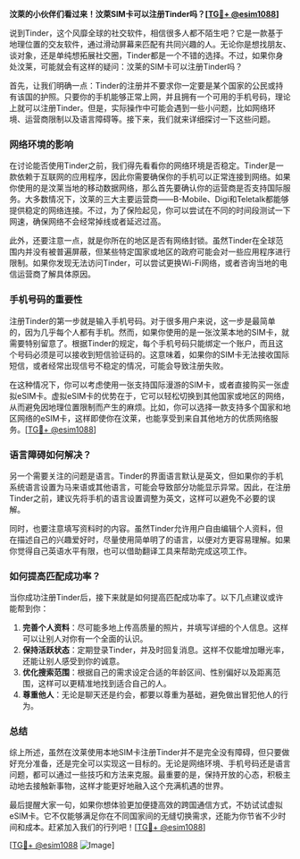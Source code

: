 **汶萊的小伙伴们看过来！汶萊SIM卡可以注册Tinder吗？[[TG💪+ @esim1088](https://t.me/s/esim1088)]**

说到Tinder，这个风靡全球的社交软件，相信很多人都不陌生吧？它是一款基于地理位置的交友软件，通过滑动屏幕来匹配有共同兴趣的人。无论你是想找朋友、谈对象，还是单纯想拓展社交圈，Tinder都是一个不错的选择。不过，如果你身处汶莱，可能就会有这样的疑问：汶莱的SIM卡可以注册Tinder吗？

首先，让我们明确一点：Tinder的注册并不要求你一定要是某个国家的公民或持有该国的护照。只要你的手机能够正常上网，并且拥有一个可用的手机号码，理论上就可以注册Tinder。但是，实际操作中可能会遇到一些小问题，比如网络环境、运营商限制以及语言障碍等。接下来，我们就来详细探讨一下这些问题。

### 网络环境的影响

在讨论能否使用Tinder之前，我们得先看看你的网络环境是否稳定。Tinder是一款依赖于互联网的应用程序，因此你需要确保你的手机可以正常连接到网络。如果你使用的是汶莱当地的移动数据网络，那么首先要确认你的运营商是否支持国际服务。大多数情况下，汶莱的三大主要运营商——B-Mobile、Digi和Teletalk都能够提供稳定的网络连接。不过，为了保险起见，你可以尝试在不同的时间段测试一下网速，确保网络不会经常掉线或者延迟过高。

此外，还要注意一点，就是你所在的地区是否有网络封锁。虽然Tinder在全球范围内并没有被普遍屏蔽，但某些特定国家或地区的政府可能会对一些应用程序进行限制。如果你发现无法访问Tinder，可以尝试更换Wi-Fi网络，或者咨询当地的电信运营商了解具体原因。

### 手机号码的重要性

注册Tinder的第一步就是输入手机号码。对于很多用户来说，这一步是最简单的，因为几乎每个人都有手机。然而，如果你使用的是一张汶莱本地的SIM卡，就需要特别留意了。根据Tinder的规定，每个手机号码只能绑定一个账户，而且这个号码必须是可以接收到短信验证码的。这意味着，如果你的SIM卡无法接收国际短信，或者经常出现信号不稳定的情况，可能会导致注册失败。

在这种情况下，你可以考虑使用一张支持国际漫游的SIM卡，或者直接购买一张虚拟eSIM卡。虚拟eSIM卡的优势在于，它可以轻松切换到其他国家或地区的网络，从而避免因地理位置限制而产生的麻烦。比如，你可以选择一款支持多个国家和地区网络的eSIM卡，这样即使你在汶莱，也能享受到来自其他地方的优质网络服务。[[TG💪+ @esim1088](https://t.me/s/esim1088)]

### 语言障碍如何解决？

另一个需要关注的问题是语言。Tinder的界面语言默认是英文，但如果你的手机系统语言设置为马来语或其他语言，可能会导致部分功能显示异常。因此，在注册Tinder之前，建议先将手机的语言设置调整为英文，这样可以避免不必要的误解。

同时，也要注意填写资料时的内容。虽然Tinder允许用户自由编辑个人资料，但在描述自己的兴趣爱好时，尽量使用简单明了的语言，以便对方更容易理解。如果你觉得自己英语水平有限，也可以借助翻译工具来帮助完成这项工作。

### 如何提高匹配成功率？

当你成功注册Tinder后，接下来就是如何提高匹配成功率了。以下几点建议或许能帮到你：

1. **完善个人资料**：尽可能多地上传高质量的照片，并填写详细的个人信息。这样可以让别人对你有一个全面的认识。
2. **保持活跃状态**：定期登录Tinder，并及时回复消息。这样不仅能增加曝光率，还能让别人感受到你的诚意。
3. **优化搜索范围**：根据自己的需求设定合适的年龄区间、性别偏好以及距离范围，这样可以更精准地找到适合自己的人。
4. **尊重他人**：无论是聊天还是约会，都要以尊重为基础，避免做出冒犯他人的行为。

### 总结

综上所述，虽然在汶莱使用本地SIM卡注册Tinder并不是完全没有障碍，但只要做好充分准备，还是完全可以实现这一目标的。无论是网络环境、手机号码还是语言问题，都可以通过一些技巧和方法来克服。最重要的是，保持开放的心态，积极主动地去接触新事物，这样才能更好地融入这个充满机遇的世界。

最后提醒大家一句，如果你想体验更加便捷高效的跨国通信方式，不妨试试虚拟eSIM卡。它不仅能够满足你在不同国家间的无缝切换需求，还能为你节省不少时间和成本。赶紧加入我们的行列吧！[[TG💪+ @esim1088](https://t.me/s/esim1088)] 

[[TG💪+ @esim1088](https://t.me/s/esim1088) ![Image](https://i.postimg.cc/4NQfJmqS/Snipaste-2025-05-13-00-14-12.png)]